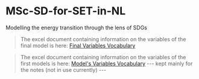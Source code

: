 # MSc-SD-for-SET-in-NL
Modelling the energy transition through the lens of SDGs

>The excel document containing information on the variables of the final model is here: [Final Variables Vocabulary](https://docs.google.com/spreadsheets/d/1JhF1d0vwGqkSUohZt-8zdDnGajPYT-edK1FQ-r2Q8S4/edit#gid=357511475)

>The excel document containing information on the variables of the first models is here: [Model's Variables Vocabulary](https://docs.google.com/spreadsheets/d/1g0QumuuI6_dknSmOMLcn5-9kYRV_U30GfD64FIJWwQw/edit?usp=sharing) --- kept mainly for the notes (not in use currently) ---
